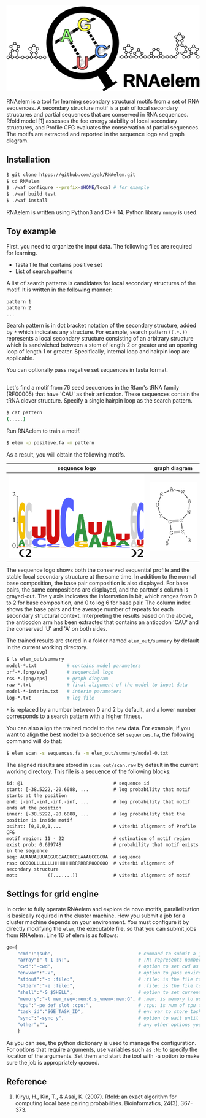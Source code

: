 ![RNAelem logo for Github](https://github.com/iyak/RNAelem/blob/master/material/github_logo.png)

RNAelem is a tool for learning secondary structural motifs from a set of RNA sequences.
A secondary structure motif is a pair of local secondary structures and partial sequences that are conserved in RNA sequences.
Rfold model [1] assesses the fee energy stability of local secondary structures, and Profile CFG evaluates the conservation of partial sequences.
The motifs are extracted and reported in the sequence logo and graph diagram.

## Installation

```bash
$ git clone htpps://github.com/iyak/RNAelem.git
$ cd RNAelem
$ ./waf configure --prefix=$HOME/local # for example
$ ./waf build test
$ ./waf install
```
RNAelem is written using Python3 and C++ 14.
Python library `numpy` is used.

## Toy example

First, you need to organize the input data.
The following files are required for learning.

- fasta file that contains positive set
- List of search patterns

A list of search patterns is candidates for local secondary structures of the motif.
It is written in the following manner:
```
pattern 1
pattern 2
...
```
Search pattern is in dot bracket notation of the secondary structure, added by `*` which indicates any structure.
For example, search pattern `((.*.))` represents a local secondary structure consisting of an arbitrary structure which is sandwiched between a stem of length 2 or greater and an opening loop of length 1 or greater.
Specifically, internal loop and hairpin loop are applicable.

You can optionally pass negative set sequences in fasta format.

##
Let's find a motif from 76 seed sequences in the Rfam's tRNA family (RF00005) that have 'CAU' as their anticodon.
These sequences contain the tRNA clover structure.
Specify a single hairpin loop as the search pattern.
```bash
$ cat pattern
(.....)
```
Run RNAelem to train a motif.
```bash
$ elem -p positive.fa -m pattern
```
As a result, you will obtain the following motifs.

|sequence logo|graph diagram|
----|---- 
|![tRNA profile](https://github.com/iyak/RNAelem/blob/master/material/prf-0.png)|![tRNA secondary structure](https://github.com/iyak/RNAelem/blob/master/material/rss-0.png)|

The sequence logo shows both the conserved sequential profile and the stable local secondary structure at the same time.
In addition to the normal base composition, the base pair composition is also displayed.
For base pairs, the same compositions are displayed, and the partner's column is grayed-out.
The y axis indicates the information in bit, which ranges from 0 to 2 for base composition, and 0 to log 6 for base pair.
The column index shows the base pairs and the average number of repeats for each secondary structural context.
Interpreting the results based on the above, the anticodon arm has been extracted that contains an anticodon 'CAU' and the conserved 'U' and 'A' on both sides.

The trained results are stored in a folder named `elem_out/summary` by default in the current working directory.
```bash
$ ls elem_out/summary
model-*.txt           # contains model parameters
prf-*.[png/svg]       # sequencial logo
rss-*.[png/eps]       # graph diagram
raw-*.txt             # final alignment of the model to input data
model-*-interim.txt   # interim parameters
log-*.txt             # log file
```
`*` is replaced by a number between 0 and 2 by default, and a lower number corresponds to a search pattern with a higher fitness.

You can also align the trained model to the new data.
For example, if you want to align the best model to a sequence set `sequences.fa`, the following command will do that:
```bash
$ elem scan -s sequences.fa -m elem_out/summary/model-0.txt
```

The aligned results are stored in `scan_out/scan.raw` by default in the current working directory.
This file is a sequence of the following blocks:
```
id: @1                                 # sequence id
start: [-38.5222,-20.6088, ...         # log probability that motif starts at the position
end: [-inf,-inf,-inf,-inf, ...         # log probability that motif ends at the position
inner: [-38.5222,-20.6088, ...         # log probability that the position is inside motif 
psihat: [0,0,0,1,...                   # viterbi alignment of Profile CFG
motif region: 11 - 22                  # estimation of motif region
exist prob: 0.699748                   # probability that motif exists in the sequence
seq: AUAAUAUUUAGGUGCAACUCCUAAAUCCGCUA  # sequence
rss: OOOOOLLLLLLLHHHHHHHRRRRRRROOOOOO  # viterbi alignment of secondary structure
mot:           ((.......))             # viterbi alignment of motif
```

## Settings for grid engine

In order to fully operate RNAelem and explore de novo motifs, parallelization is basically required in the cluster machine.
How you submit a job for a cluster machine depends on your environment.
You must configure it by directly modifying the `elem`, the executable file, so that you can submit jobs from RNAelem.
Line 16 of elem is as follows:
```python
ge={
    "cmd":"qsub",                               # command to submit a job
    "array":"-t 1-:N:",                         # :N: represents number of array-jobs
    "cwd":"-cwd",                               # option to set cwd as working directory
    "envvar":"-V",                              # option to pass environment variables
    "stdout":"-o :file:",                       # :file: is the file to write stdout
    "stderr":"-e :file:",                       # :file: is the file to write stderr
    "shell":"-S $SHELL",                        # option to set current shell as interpreter
    "memory":"-l mem_req=:mem:G,s_vmem=:mem:G", # :mem: is memory to use
    "cpu":"-pe def_slot :cpu:",                 # :cpu: is num of cpu to use
    "task_id":"SGE_TASK_ID",                    # env var to store task ID
    "sync":"-sync y",                           # option to wait until job terminates
    "other":"",                                 # any other options you want to specify
    }
```
As you can see, the python dictionary is used to manage the configuration.
For options that require arguments, use variables such as `:N:` to specify the location of the arguments.
Set them and start the tool with `-a` option to make sure the job is appropriately queued.

## Reference
1. Kiryu, H., Kin, T., & Asai, K. (2007). Rfold: an exact algorithm for computing local base pairing probabilities. Bioinformatics, 24(3), 367-373.
